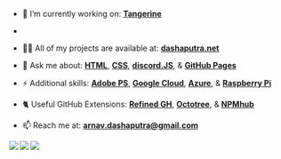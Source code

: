 <!--![Welcome](https://raw.githubusercontent.com/ArnavD74/ArnavD74/master/welcome.png)-->

- 🍊 I’m currently working on: [**Tangerine**](https://tangerinebot.com)
- 
- 👨‍💻 All of my projects are available at: [**dashaputra.net**](https://dashaputra.net)

- 💬 Ask me about: [**HTML**](https://html.spec.whatwg.org/), [**CSS**](https://css-tricks.com/), [**discord.JS**](https://discord.js.org/#/), & [**GitHub Pages**](https://pages.github.com/)

- ⚡ Additional skills: [**Adobe PS**](https://www.adobe.com/products/photoshopfamily.html), [**Google Cloud**](https://cloud.google.com/), [**Azure**](https://azure.microsoft.com/en-us/), & [**Raspberry Pi**](https://www.raspberrypi.org/)

- 🐈 Useful GitHub Extensions: [**Refined GH**](https://addons.mozilla.org/en-US/firefox/addon/refined-github-/), [**Octotree**](https://addons.mozilla.org/en-US/firefox/addon/octotree/), & [**NPMhub**](https://addons.mozilla.org/en-US/firefox/addon/npm-hub/)

- 📫 Reach me at: **arnav.dashaputra@gmail.com**
<a href="https://github.com/arnavd74/arnavd74.github.io">
  <img align="left" src="https://github-readme-stats.vercel.app/api/pin/?username=arnavd74&repo=arnavd74.github.io&show_icons=true&theme=dracula&line_height=30&hide_rank=false" />
</a>

<a href="https://github.com/covidatlas/coronadatascraper">
  <img align="left" src="https://github-readme-stats.vercel.app/api/pin/?username=covidatlas&repo=coronadatascraper&show_icons=true&theme=dracula&line_height=30&hide_rank=false" />
</a>

<!-- <p>&nbsp  </p>  -->

<a href="https://github.com/tangerine-bot/tangerine-bot.github.io">
  <img align="left" src="https://github-readme-stats.vercel.app/api/pin/?username=tangerine-bot&repo=tangerine-bot.github.io&show_icons=true&theme=dracula&line_height=30&hide_rank=false" />
</a>

<br>
